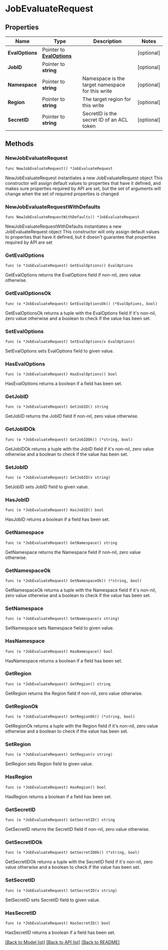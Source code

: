 # JobEvaluateRequest

## Properties

Name | Type | Description | Notes
------------ | ------------- | ------------- | -------------
**EvalOptions** | Pointer to [**EvalOptions**](EvalOptions.md) |  | [optional] 
**JobID** | Pointer to **string** |  | [optional] 
**Namespace** | Pointer to **string** | Namespace is the target namespace for this write | [optional] 
**Region** | Pointer to **string** | The target region for this write | [optional] 
**SecretID** | Pointer to **string** | SecretID is the secret ID of an ACL token | [optional] 

## Methods

### NewJobEvaluateRequest

`func NewJobEvaluateRequest() *JobEvaluateRequest`

NewJobEvaluateRequest instantiates a new JobEvaluateRequest object
This constructor will assign default values to properties that have it defined,
and makes sure properties required by API are set, but the set of arguments
will change when the set of required properties is changed

### NewJobEvaluateRequestWithDefaults

`func NewJobEvaluateRequestWithDefaults() *JobEvaluateRequest`

NewJobEvaluateRequestWithDefaults instantiates a new JobEvaluateRequest object
This constructor will only assign default values to properties that have it defined,
but it doesn't guarantee that properties required by API are set

### GetEvalOptions

`func (o *JobEvaluateRequest) GetEvalOptions() EvalOptions`

GetEvalOptions returns the EvalOptions field if non-nil, zero value otherwise.

### GetEvalOptionsOk

`func (o *JobEvaluateRequest) GetEvalOptionsOk() (*EvalOptions, bool)`

GetEvalOptionsOk returns a tuple with the EvalOptions field if it's non-nil, zero value otherwise
and a boolean to check if the value has been set.

### SetEvalOptions

`func (o *JobEvaluateRequest) SetEvalOptions(v EvalOptions)`

SetEvalOptions sets EvalOptions field to given value.

### HasEvalOptions

`func (o *JobEvaluateRequest) HasEvalOptions() bool`

HasEvalOptions returns a boolean if a field has been set.

### GetJobID

`func (o *JobEvaluateRequest) GetJobID() string`

GetJobID returns the JobID field if non-nil, zero value otherwise.

### GetJobIDOk

`func (o *JobEvaluateRequest) GetJobIDOk() (*string, bool)`

GetJobIDOk returns a tuple with the JobID field if it's non-nil, zero value otherwise
and a boolean to check if the value has been set.

### SetJobID

`func (o *JobEvaluateRequest) SetJobID(v string)`

SetJobID sets JobID field to given value.

### HasJobID

`func (o *JobEvaluateRequest) HasJobID() bool`

HasJobID returns a boolean if a field has been set.

### GetNamespace

`func (o *JobEvaluateRequest) GetNamespace() string`

GetNamespace returns the Namespace field if non-nil, zero value otherwise.

### GetNamespaceOk

`func (o *JobEvaluateRequest) GetNamespaceOk() (*string, bool)`

GetNamespaceOk returns a tuple with the Namespace field if it's non-nil, zero value otherwise
and a boolean to check if the value has been set.

### SetNamespace

`func (o *JobEvaluateRequest) SetNamespace(v string)`

SetNamespace sets Namespace field to given value.

### HasNamespace

`func (o *JobEvaluateRequest) HasNamespace() bool`

HasNamespace returns a boolean if a field has been set.

### GetRegion

`func (o *JobEvaluateRequest) GetRegion() string`

GetRegion returns the Region field if non-nil, zero value otherwise.

### GetRegionOk

`func (o *JobEvaluateRequest) GetRegionOk() (*string, bool)`

GetRegionOk returns a tuple with the Region field if it's non-nil, zero value otherwise
and a boolean to check if the value has been set.

### SetRegion

`func (o *JobEvaluateRequest) SetRegion(v string)`

SetRegion sets Region field to given value.

### HasRegion

`func (o *JobEvaluateRequest) HasRegion() bool`

HasRegion returns a boolean if a field has been set.

### GetSecretID

`func (o *JobEvaluateRequest) GetSecretID() string`

GetSecretID returns the SecretID field if non-nil, zero value otherwise.

### GetSecretIDOk

`func (o *JobEvaluateRequest) GetSecretIDOk() (*string, bool)`

GetSecretIDOk returns a tuple with the SecretID field if it's non-nil, zero value otherwise
and a boolean to check if the value has been set.

### SetSecretID

`func (o *JobEvaluateRequest) SetSecretID(v string)`

SetSecretID sets SecretID field to given value.

### HasSecretID

`func (o *JobEvaluateRequest) HasSecretID() bool`

HasSecretID returns a boolean if a field has been set.


[[Back to Model list]](../README.md#documentation-for-models) [[Back to API list]](../README.md#documentation-for-api-endpoints) [[Back to README]](../README.md)


